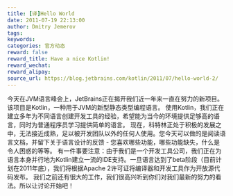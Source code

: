 ```yaml
---
title: [译]Hello World
date: 2011-07-19 22:13:00
author: Dmitry Jemerov
tags:
keywords:
categories: 官方动态
reward: false
reward_title: Have a nice Kotlin!
reward_wechat:
reward_alipay:
source_url: https://blog.jetbrains.com/kotlin/2011/07/hello-world-2/
---
```


今天在JVM语言峰会上，JetBrains正在揭开我们近一年来一直在努力的新项目。该项目是Kotlin，一种用于JVM的新型静态类型编程语言。
使用Kotlin，我们正在建立多年为不同语言创建开发工具的经验，希望能为当今的环境提供足够高的语言，同时为普通程序员学习提供简单的语言。
现在，科特林正处于积极的发展之中，无法接近成熟，足以被开发团队以外的任何人使用。您今天可以做的是阅读语言文档，并留下关于语言设计的反馈 - 您喜欢哪些功能，哪些功能缺失，什么是令人困惑的等等。
有一件事要注意：由于我们是一个开发工具公司，我们正在为语言本身并行地为Kotlin建立一流的IDE支持。一旦语言达到了beta阶段（目前计划在2011年底），我们将根据Apache 2许可证将编译器和开发工具作为开放源代码发布。
我们之前还有很大的工作，我们很高兴听到你们对我们最新的努力的看法。所以让讨论开始吧！
